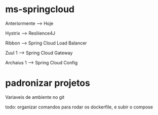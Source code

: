 # ms-springcloud

Anteriormente --> Hoje

Hystrix --> Resliience4J

Ribbon --> Spring Cloud Load Balancer

Zuul 1 --> Spring Cloud Gateway

Archaius 1 --> Spring Cloud Config

# padronizar projetos 

Variaveis de ambiente no git 

todo: organizar comandos para rodar os dockerfile, e subir o compose
